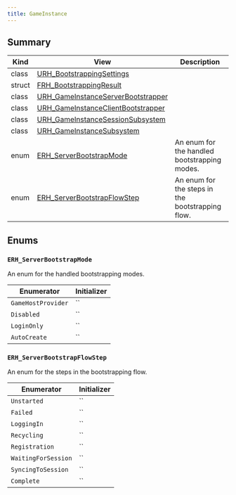 ```yaml
---
title: GameInstance
---
```


## Summary
| Kind | View | Description |
|------|------|-------------|
|class|[URH_BootstrappingSettings](/unreal-plugins/all/classurh__bootstrappingsettings/#classURH__BootstrappingSettings)||
|struct|[FRH_BootstrappingResult](/unreal-plugins/all/structfrh__bootstrappingresult/#structFRH__BootstrappingResult)||
|class|[URH_GameInstanceServerBootstrapper](/unreal-plugins/all/classurh__gameinstanceserverbootstrapper/#classURH__GameInstanceServerBootstrapper)||
|class|[URH_GameInstanceClientBootstrapper](/unreal-plugins/all/classurh__gameinstanceclientbootstrapper/#classURH__GameInstanceClientBootstrapper)||
|class|[URH_GameInstanceSessionSubsystem](/unreal-plugins/all/classurh__gameinstancesessionsubsystem/#classURH__GameInstanceSessionSubsystem)||
|class|[URH_GameInstanceSubsystem](/unreal-plugins/all/classurh__gameinstancesubsystem/#classURH__GameInstanceSubsystem)||
|enum|[ERH_ServerBootstrapMode](/unreal-plugins/all/rh__gameinstancebootstrappers_8h/#group__GameInstance_1ga9dd612a2285258b977ec4c21d7a64196)|An enum for the handled bootstrapping modes.|
|enum|[ERH_ServerBootstrapFlowStep](/unreal-plugins/all/rh__gameinstancebootstrappers_8h/#group__GameInstance_1ga70ec3ebac3b063bae8ad728c7cdd4d36)|An enum for the steps in the bootstrapping flow.|
## Enums




### `ERH_ServerBootstrapMode` <a id="group__GameInstance_1ga9dd612a2285258b977ec4c21d7a64196"></a>
An enum for the handled bootstrapping modes.



| Enumerator | Initializer|
|------------|------------|
|`GameHostProvider`|``|
|`Disabled`|``|
|`LoginOnly`|``|
|`AutoCreate`|``|



### `ERH_ServerBootstrapFlowStep` <a id="group__GameInstance_1ga70ec3ebac3b063bae8ad728c7cdd4d36"></a>
An enum for the steps in the bootstrapping flow.



| Enumerator | Initializer|
|------------|------------|
|`Unstarted`|``|
|`Failed`|``|
|`LoggingIn`|``|
|`Recycling`|``|
|`Registration`|``|
|`WaitingForSession`|``|
|`SyncingToSession`|``|
|`Complete`|``|



